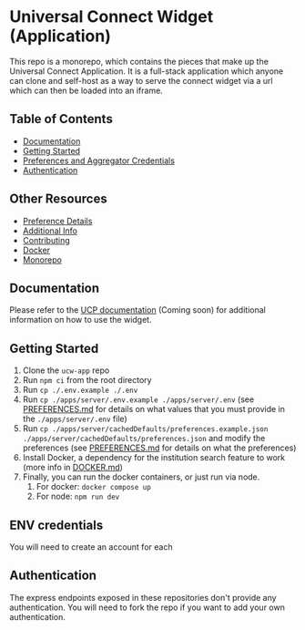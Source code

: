 # Universal Connect Widget (Application)

This repo is a monorepo, which contains the pieces that make up the Universal Connect Application. It is a full-stack
application which anyone can clone and self-host as a way to serve the connect widget via a url which can then be loaded
into an iframe.

## Table of Contents
- [Documentation](#documentation)
- [Getting Started](#getting-started)
- [Preferences and Aggregator Credentials](#preferences-and-aggregator-credentials)
- [Authentication](#authentication)

## Other Resources
- [Preference Details](PREFERENCES.md)
- [Additional Info](MORE-INFO.md)
- [Contributing](CONTRIBUTING.md)
- [Docker](DOCKER.md)
- [Monorepo](MONOREPO.md)

## Documentation

Please refer to the [UCP documentation](https://docs.universalconnect.org) (Coming soon) for additional information on how to use the widget.

## Getting Started

1. Clone the `ucw-app` repo
1. Run `npm ci` from the root directory
1. Run `cp ./.env.example ./.env`
1. Run `cp ./apps/server/.env.example ./apps/server/.env` (see [PREFERENCES.md](PREFERENCES.md) for details on what values that you must provide in the `./apps/server/.env` file)
1. Run `cp ./apps/server/cachedDefaults/preferences.example.json ./apps/server/cachedDefaults/preferences.json` and modify the preferences (see [PREFERENCES.md](PREFERENCES.md) for details on what the preferences)
1. Install Docker, a dependency for the institution search feature to work (more info in [DOCKER.md](DOCKER.md))
1. Finally, you can run the docker containers, or just run via node.
    1. For docker: `docker compose up`
    1. For node: `npm run dev`

## ENV credentials

You will need to create an account for each 

## Authentication

The express endpoints exposed in these repositories don't provide any authentication. You will need to fork the repo if you want to add your own authentication.
